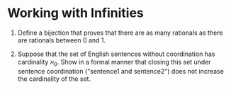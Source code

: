 # Working with Infinities

1. Define a bijection that proves that there are as many rationals as there are rationals between 0 and 1.

1. Suppose that the set of English sentences without coordination has cardinality $\aleph_0$.
   Show in a formal manner that closing this set under sentence coordination ("sentence1 and sentence2") does not increase the cardinality of the set.
